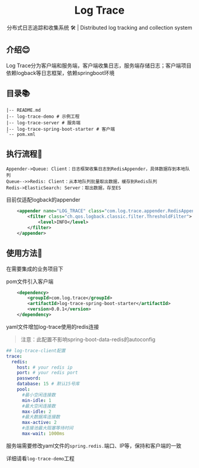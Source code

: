 <div align="center"><h1 styles="text-align: center;">Log Trace</h1></div>

<p align="center">分布式日志追踪和收集系统 🛠 | Distributed log tracking and collection system </p>

## 介绍😊

Log Trace分为客户端和服务端，客户端收集日志，服务端存储日志；客户端项目依赖logback等日志框架，依赖springboot环境

## 目录📚

```shell
|-- README.md
|-- log-trace-demo # 示例工程
|-- log-trace-server # 服务端
|-- log-trace-spring-boot-starter # 客户端
`-- pom.xml

```


## 执行流程🎡

```sequence
Appender->Queue: Client：日志框架收集日志到RedisAppender，具体数据存到本地队列
Queue-->>Redis: Client：从本地队列批量取出数据，缓存到Redis队列
Redis->ElasticSearch: Server：取出数据，存至ES
```



目前仅适配logback的appender

```xml
    <appender name="LOG_TRACE" class="com.log.trace.appender.RedisAppender">
        <filter class="ch.qos.logback.classic.filter.ThresholdFilter">
            <level>INFO</level>
        </filter>
    </appender>
```


## 使用方法📖

在需要集成的业务项目下

pom文件引入客户端
```xml
    <dependency>
        <groupId>com.log.trace</groupId>
        <artifactId>log-trace-spring-boot-starter</artifactId>
        <version>0.0.1</version>
    </dependency>
```

yaml文件增加log-trace使用的redis连接
>注意：此配置不影响spring-boot-data-redis的autoconfig
```yaml
## log-trace-client配置
trace:
  redis:
    host: # your redis ip
    port: # your redis port
    password:
    database: 15 # 默认15号库
    pool:
      #最小空闲连接数
      min-idle: 1
      #最大空闲连接数
      max-idle: 2
      #最大数据库连接数
      max-active: 2
      #连接池最大阻塞等待时间
      max-wait: 1000ms

```

服务端需要修改yaml文件的`spring.redis.`端口、IP等，保持和客户端的一致

详细请看`log-trace-demo`工程

